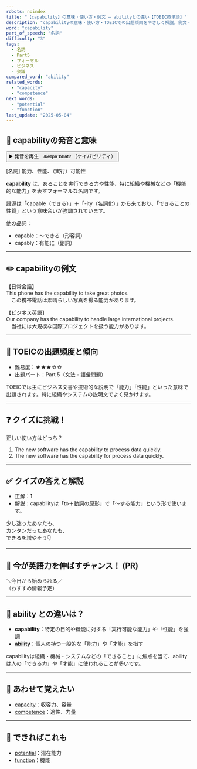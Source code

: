 ```yaml
---
robots: noindex
title: "【capability】の意味・使い方・例文 ― abilityとの違い【TOEIC英単語】"
description: "capabilityの意味・使い方・TOEICでの出題傾向をやさしく解説。例文・クイズ付きでabilityとの違いもわかりやすく学べます。"
word: "capability"
part_of_speech: "名詞"
difficulty: "3"
tags:
  - 名詞
  - Part5
  - フォーマル
  - ビジネス
  - 会議
compared_word: "ability"
related_words:
  - "capacity"
  - "competence"
next_words:
  - "potential"
  - "function"
last_update: "2025-05-04"
---
```


## 🔰 capabilityの発音と意味

<button class="play-audio" onclick="playTTS('capability')">
  <span class="play-audio-main">
    ▶️ 発音を再生　/kèɪpəˈbɪləti/
  </span>
  <span class="play-audio-sub">
    （ケイパビリティ）
  </span>
</button>

[名詞] 能力、性能、（実行）可能性

**capability** は、あることを実行できる力や性能、特に組織や機械などの「機能的な能力」を表すフォーマルな名詞です。

語源は「capable（できる）」＋「-ity（名詞化）」から来ており、「できることの性質」という意味合いが強調されています。

他の品詞：  
- capable：～できる（形容詞）
- capably：有能に（副詞）

---

## ✏️ capabilityの例文

【日常会話】  
This phone has the capability to take great photos.  
　この携帯電話は素晴らしい写真を撮る能力があります。

【ビジネス英語】  
Our company has the capability to handle large international projects.  
　当社には大規模な国際プロジェクトを扱う能力があります。

---

## 🎯 TOEICの出題頻度と傾向

- 難易度：★★★☆☆
- 出題パート：Part 5（文法・語彙問題）

TOEICでは主にビジネス文書や技術的な説明で「能力」「性能」といった意味で出題されます。特に組織やシステムの説明文でよく見かけます。

---

## ❓ クイズに挑戦！

正しい使い方はどっち？

1. The new software has the capability to process data quickly.  
2. The new software has the capability for process data quickly.

---

## ✅ クイズの答えと解説

- 正解：**1**
- 解説：capabilityは「to＋動詞の原形」で「～する能力」という形で使います。

少し迷ったあなたも、  
カンタンだったあなたも、  
できるを増やそう👇️

---

## 🚀 今が英語力を伸ばすチャンス！ (PR)

<div class="info-center">
＼今日から始められる／<br>  
（おすすめ情報予定）
</div>

---

## 🤔  ability との違いは？

- **capability**：特定の目的や機能に対する「実行可能な能力」や「性能」を強調
- **[ability](/word/ability)**：個人の持つ一般的な「能力」や「才能」を指す

capabilityは組織・機械・システムなどの「できること」に焦点を当て、abilityは人の「できる力」や「才能」に使われることが多いです。

---

## 🧩 あわせて覚えたい

- [capacity](/word/capacity)：収容力、容量
- [competence](/word/competence)：適性、力量

---

## 📖 できればこれも

- [potential](/word/potential)：潜在能力
- [function](/word/function)：機能

<!-- cvid: aid24_bid10 -->
